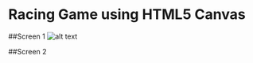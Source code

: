 # Racing Game using HTML5 Canvas
##Screen 1
![alt text](https://github.com/webdevpark/Racing/blob/master/racing.png&raw=true)

##Screen 2

